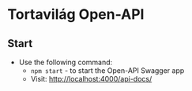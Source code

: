 # Tortavilág Open-API

## Start

- Use the following command:
  - `npm start` - to start the Open-API Swagger app
  - Visit: [http://localhost:4000/api-docs/](http://localhost:4000/api-docs/)
